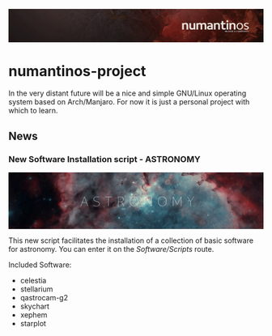 <img src="https://github.com/pablomario/numantinos-project/blob/master/Docs/Resources/numantinos.png" 
alt="Manjaro simple theme banner" align="center" />
# numantinos-project
In the very distant future will be a nice and simple GNU/Linux operating system based on Arch/Manjaro. For now it is just a personal project with which to learn.

## News 

### New Software Installation script - ASTRONOMY
<img src="https://github.com/pablomario/numantinos-project/blob/master/Docs/Resources/banner_astronomy.png" 
alt="Manjaro simple theme banner" align="center" />

This new script facilitates the installation of a collection of basic software for astronomy. You can enter it on the *Software/Scripts* route.

Included Software:
* celestia
* stellarium
* qastrocam-g2
* skychart
* xephem
* starplot
